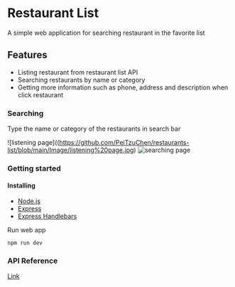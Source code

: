 # Restaurant List
A simple web application for searching restaurant in the favorite list

## Features
- Listing restaurant from restaurant list API
- Searching restaurants by name or category
- Getting more information such as phone, address and description when click restaurant

### Searching
Type the name or category of the restaurants in search bar

![listening page]((https://github.com/PeiTzuChen/restaurants-list/blob/main/Image/listening%20page.jpg)
![searching page](./screen%20capture/searching%20page.png)

### Getting started
#### Installing
- [Node.js](https://github.com/nvm-sh/nvm)
- [Express](https://www.npmjs.com/package/express)
- [Express Handlebars](https://github.com/express-handlebars/express-handlebars)

Run web app 
```
npm run dev
```

### API Reference
[Link](https://drive.google.com/file/d/1W-BD9-c8zJRYCwAD8yhqQdLwcUdN8GZi/view)

